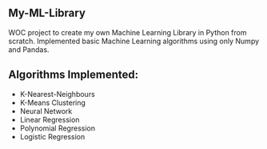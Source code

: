 ## My-ML-Library
WOC project to create my own Machine Learning Library in Python from scratch. Implemented basic Machine Learning algorithms using only Numpy and Pandas.

## Algorithms Implemented:
* K-Nearest-Neighbours
* K-Means Clustering
* Neural Network
* Linear Regression
* Polynomial Regression
* Logistic Regression
